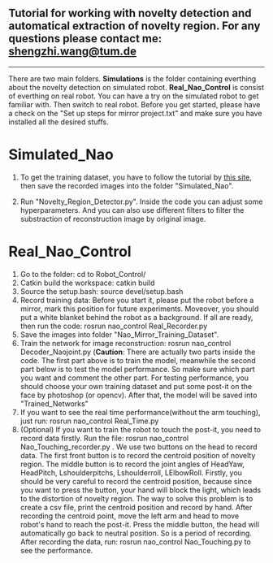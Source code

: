Tutorial for working with novelty detection and automatical extraction of novelty region. For any questions please contact me: shengzhi.wang@tum.de
------
------
There are two main folders. **Simulations** is the folder containing everthing about the novelty detection on simulated robot. **Real_Nao_Control** is consist of everthing on real robot. You can have a try on the simulated robot to get familiar with. Then switch to real robot. Before you get started, please have a check on the "Set up steps for mirror project.txt" and make sure you have installed all the desired stuffs. 

# Simulated_Nao
1. To get the training dataset, you have to follow the tutorial by [this site](https://github.com/matejhof/nao-mirror-self-recog), then save the recorded images into the folder "Simulated_Nao". 

2. Run "Novelty_Region_Detector.py". Inside the code you can adjust some hyperparameters. And you can also use different filters to filter the substraction of reconstruction image by original image. 

# Real_Nao_Control
1. Go to the folder: cd to Robot_Control/
2. Catkin build the workspace: catkin build
3. Source the setup.bash: source devel/setup.bash
4. Record training data: Before you start it, please put the robot before a mirror, mark this position for future experiments. Moveover, you should put a white blanket behind the robot as a background. If all are ready, then run the code: rosrun nao_control Real_Recorder.py
5. Save the images into folder "Nao_Mirror_Training_Dataset". 
6. Train the network for image reconstruction: rosrun nao_control Decoder_Naojoint.py (**Caution**: There are actually two parts inside the code. The first part above is to train the model, meanwhile the second part below is to test the model performance. So make sure which part you want and comment the other part. For testing performance, you should choose your own training dataset and put some post-it on the face by photoshop (or opencv). After that, the model will be saved into "Trained_Networks"
7. If you want to see the real time performance(without the arm touching), just run: rosrun nao_control Real_Time.py
8. (Optional) If you want to train the robot to touch the post-it, you need to record data firstly. Run the file: rosrun nao_control Nao_Touching_recorder.py . We use two buttons on the head to record data. The first front button is to record the centroid position of novelty region. The middle button is to record the joint angles of HeadYaw, HeadPitch, Lshoulderpitchs, Lshoulderroll, LElbowRoll. Firstly, you should be very careful to record the centroid position, because since you want to press the button, your hand will block the light, which leads to the distortion of novelty region. The way to solve this problem is to create a csv file, print the centroid position and record by hand. After recording the centroid point, move the left arm and head to move robot's hand to reach the post-it. Press the middle button, the head will automatically go back to neutral position. So is a period of recording. After recording the data, run: rosrun nao_control Nao_Touching.py to see the performance.
	










